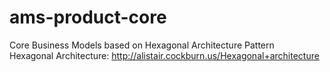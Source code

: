 # ams-product-core

Core Business Models based on Hexagonal Architecture Pattern <br />
Hexagonal Architecture: http://alistair.cockburn.us/Hexagonal+architecture
